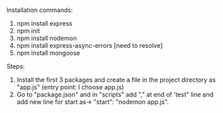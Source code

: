 Installation commands:

1. npm install express
2. npm init
3. npm install nodemon
4. npm install express-async-errors [need to resolve]
5. npm install mongoose


Steps:

1. Install the first 3 packages and create a file in the project directory as "app.js" (entry point: I choose app.js)
2. Go to "package.json" and in "scripts" add "," at end of 'test" line and add new line for start as-> "start": "nodemon app.js".